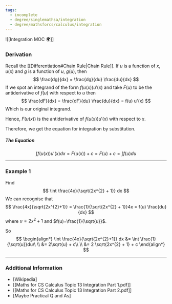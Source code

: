 ```yaml
---
tags:
  - incomplete
  - degree/singlemathsa/integration
  - degree/mathsforcs/calculus/integration
---
```

![[Integration MOC 🌍]]

### Derivation 
Recall the [[Differentiation#Chain Rule|Chain Rule]]. If $u$ is a function of $x$, $u(x)$ and $g$ is a function of $u$, $g(u)$, then 
$$
\frac{dg}{dx} = \frac{dg}{du} \frac{du}{dx}
$$
If we spot an integrand of the form $f(u(x)) u'(x)$ and take $F(u)$ to be the antiderivative of $f(u)$ with respect to $u$ then
$$
\frac{dF}{dx} = \frac{dF}{du} \frac{du}{dx} = f(u) u'(x)
$$
Which is our original integrand.

Hence, $F(u(x))$ is the antiderivative of $f(u(x)) u'(x)$ with respect to $x$.

Therefore, we get the equation for integration by substitution.
##### The Equation 
$$
\int f(u(x)) u'(x) dx = F(u(x)) + c = F(u) + c = \int f(u) du
$$

---
### Example 1
Find 
$$
\int \frac{4x}{\sqrt{2x^{2} + 1}} dx
$$
We can recognise that 
$$
\frac{4x}{\sqrt{2x^{2}+1}} = \frac{1}{\sqrt{2x^{2} + 1}}4x = f(u) \frac{du}{dx}
$$
where $u = 2x^{2} + 1$ and $f(u)=\frac{1}{\sqrt{u}}$.

So 
$$
\begin{align*}
\int \frac{4x}{\sqrt{2x^{2}+1}} dx &= \int \frac{1}{\sqrt{u}}du\\
\\
&= 2\sqrt{u} + c\\
\\
&= 2 \sqrt{2x^{2} + 1} + c
\end{align*}
$$


---
### Additional Information

- [Wikipedia]
- [[Maths for CS Calculus Topic 13 Integration Part 1.pdf]]
- [[Maths for CS Calculus Topic 13 Integration Part 2.pdf]]
- [Maybe Practical Q and As]
